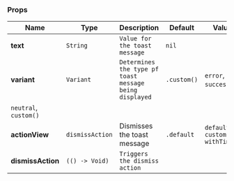 ### Props
| Name | Type | Description | Default | Values |
| --- | ----------- | --------- | --------- | --------- |
| **text** | `String` |`Value for the toast message` | `nil` |   |
| **variant** | `Variant` | `Determines the type pf toast message being displayed` | `.custom()` |  `error`, `success`, 
`neutral`, `custom()` |
| **actionView** | `dismissAction` | Dismisses the toast message | `.default` | `default` `custom()` `withTimer()` |
| **dismissAction** | `(() -> Void)` | `Triggers the dismiss action` |  |  |
